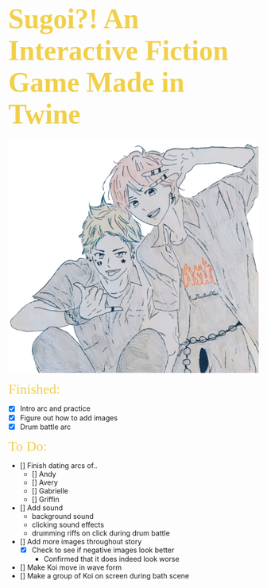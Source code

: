 # <span style="color: #f2cf4a; font-family: 'American Typewriter'; font-size: 2em;">Sugoi?! An Interactive Fiction Game Made in Twine</span>
![A photo of two anime boys beckoning  you towards a musical adventure](images/aa.png)

<span style="color: #f2cf4a; font-family:'American Typewriter'; font-size: 2em;">Finished:</span>
- [x] Intro arc and practice
- [x] Figure out how to add images
- [x] Drum battle arc

<span style="color: #f2cf4a; font-family: 'American Typewriter'; font-size: 2em;">To Do:</span>
- [] Finish dating arcs of..
    - [] Andy
    - [] Avery
    - [] Gabrielle
    - [] Griffin
- [] Add sound
    - background sound 
    - clicking sound effects
    - drumming riffs on click during drum battle
- [] Add more images throughout story
    - [x] Check to see if negative images look better
        - Confirmed that it does indeed look worse
- [] Make Koi move in wave form
- [] Make a group of Koi on screen during bath scene